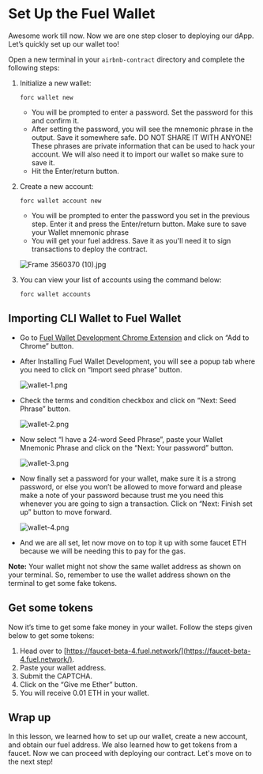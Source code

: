 # Set Up the Fuel Wallet

Awesome work till now. Now we are one step closer to deploying our dApp. Let’s quickly set up our wallet too!

Open a new terminal in your `airbnb-contract` directory and complete the following steps:

1. Initialize a new wallet: 
    
    ```
    forc wallet new
    ```
    
    - You will be prompted to enter a password. Set the password for this and confirm it.
    - After setting the password, you will see the mnemonic phrase in the output. Save it somewhere safe. DO NOT SHARE IT WITH ANYONE! These phrases are private information that can be used to hack your account. We will also need it to import our wallet so make sure to save it.
    - Hit the Enter/return button.
    
2. Create a new account:
    
    ```
    forc wallet account new
    ```
    
    - You will be prompted to enter the password you set in the previous step. Enter it and press the Enter/return button. Make sure to save your Wallet mnemonic phrase
    - You will get your fuel address. Save it as you'll need it to sign transactions to deploy the contract.
    
    ![Frame 3560370 (10).jpg](https://github.com/0xmetaschool/Learning-Projects/blob/main/assests_for_all/assets_for_petition_fuel/Setup%20Fuel%20Wallet/Frame_3560370_(10).jpg?raw=true)
    

3. You can view your list of accounts using the command below:
    
    ```
    forc wallet accounts
    ```
    

## Importing CLI Wallet to Fuel Wallet

- Go to [Fuel Wallet Development Chrome Extension](https://chromewebstore.google.com/detail/fuel-wallet/dldjpboieedgcmpkchcjcbijingjcgok) and click on “Add to Chrome” button.
- After Installing Fuel Wallet Development, you will see a popup tab where you need to click on “Import seed phrase” button.
    
    ![wallet-1.png](https://github.com/0xmetaschool/Learning-Projects/blob/main/assests_for_all/assets_for_petition_fuel/Setup%20Fuel%20Wallet/wallet-1.png?raw=true)
    
- Check the terms and condition checkbox and click on “Next: Seed Phrase” button.
    
    ![wallet-2.png](https://github.com/0xmetaschool/Learning-Projects/blob/main/assests_for_all/assets_for_petition_fuel/Setup%20Fuel%20Wallet/wallet-2.png?raw=true)
    

- Now select “I have a 24-word Seed Phrase”, paste your Wallet Mnemonic Phrase and click on the “Next: Your password” button.
    
    ![wallet-3.png](https://github.com/0xmetaschool/Learning-Projects/blob/main/assests_for_all/assets_for_petition_fuel/Setup%20Fuel%20Wallet/wallet-3.png?raw=true)
    

- Now finally set a password for your wallet, make sure it is a strong password, or else you won’t be allowed to move forward and please make a note of your password because trust me you need this whenever you are going to sign a transaction. Click on “Next: Finish set up” button to move forward.
    
    ![wallet-4.png](https://github.com/0xmetaschool/Learning-Projects/blob/main/assests_for_all/assets_for_petition_fuel/Setup%20Fuel%20Wallet/wallet-4.png?raw=true)
    

- And we are all set, let now move on to top it up with some faucet ETH because we will be needing this to pay for the gas.

**Note:** Your wallet might not show the same wallet address as shown on your terminal. So, remember to use the wallet address shown on the terminal to get some fake tokens.

## Get some tokens

Now it’s time to get some fake money in your wallet. Follow the steps given below to get some tokens:

1. Head over to [https://faucet-beta-4.fuel.network/](https://faucet-beta-4.fuel.network/).
2. Paste your wallet address. 
3. Submit the CAPTCHA.
4. Click on the “Give me Ether” button.
5. You will receive 0.01 ETH in your wallet.

## Wrap up

In this lesson, we learned how to set up our wallet, create a new account, and obtain our fuel address. We also learned how to get tokens from a faucet. Now we can proceed with deploying our contract. Let's move on to the next step!